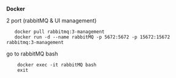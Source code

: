 **Docker**

2 port (rabbitMQ & UI management)

```
   docker pull rabbitmq:3-management
   docker run -d --name rabbitMQ -p 5672:5672 -p 15672:15672 rabbitmq:3-management
```

go to rabbitMQ bash

```
    docker exec -it rabbitMQ bash
    exit
```
